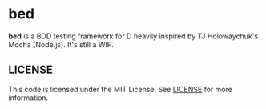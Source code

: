 bed
===

**bed** is a BDD testing framework for D heavily inspired by TJ Holowaychuk's
Mocha (Node.js). It's still a WIP.

## LICENSE

This code is licensed under the MIT License. See [LICENSE](LICENSE) for more
information.
